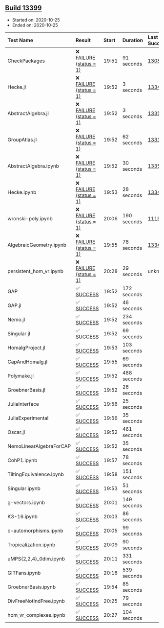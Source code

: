 ## [Build 13399](https://oscarci.mathematik.uni-kl.de/job/oscar/13399/)

* Started on: 2020-10-25
* Ended on: 2020-10-25

| Test Name    | Result | Start | Duration | Last Success | First Failure |
|:-------------|:-------|:------|:---------|:-------------|:--------------|
| CheckPackages | ❌ [FAILURE (status = 1)](https://oscarci.mathematik.uni-kl.de/job/oscar/13399/artifact/logs/build-13399/CheckPackages.log) | 19:51 | 91 seconds | [13085](https://oscarci.mathematik.uni-kl.de/job/oscar/13085/) | [13086](https://oscarci.mathematik.uni-kl.de/job/oscar/13086/) |
| Hecke.jl | ❌ [FAILURE (status = 1)](https://oscarci.mathematik.uni-kl.de/job/oscar/13399/artifact/logs/build-13399/Hecke.jl.log) | 19:52 | 3 seconds | [13341](https://oscarci.mathematik.uni-kl.de/job/oscar/13341/) | [13342](https://oscarci.mathematik.uni-kl.de/job/oscar/13342/) |
| AbstractAlgebra.jl | ❌ [FAILURE (status = 1)](https://oscarci.mathematik.uni-kl.de/job/oscar/13399/artifact/logs/build-13399/AbstractAlgebra.jl.log) | 19:52 | 3 seconds | [13355](https://oscarci.mathematik.uni-kl.de/job/oscar/13355/) | [13356](https://oscarci.mathematik.uni-kl.de/job/oscar/13356/) |
| GroupAtlas.jl | ❌ [FAILURE (status = 1)](https://oscarci.mathematik.uni-kl.de/job/oscar/13399/artifact/logs/build-13399/GroupAtlas.jl.log) | 19:52 | 62 seconds | [13311](https://oscarci.mathematik.uni-kl.de/job/oscar/13311/) | [13312](https://oscarci.mathematik.uni-kl.de/job/oscar/13312/) |
| AbstractAlgebra.ipynb | ❌ [FAILURE (status = 1)](https://oscarci.mathematik.uni-kl.de/job/oscar/13399/artifact/logs/build-13399/AbstractAlgebra.ipynb.log) | 19:52 | 30 seconds | [13355](https://oscarci.mathematik.uni-kl.de/job/oscar/13355/) | [13356](https://oscarci.mathematik.uni-kl.de/job/oscar/13356/) |
| Hecke.ipynb | ❌ [FAILURE (status = 1)](https://oscarci.mathematik.uni-kl.de/job/oscar/13399/artifact/logs/build-13399/Hecke.ipynb.log) | 19:53 | 28 seconds | [13341](https://oscarci.mathematik.uni-kl.de/job/oscar/13341/) | [13342](https://oscarci.mathematik.uni-kl.de/job/oscar/13342/) |
| wronski-poly.ipynb | ❌ [FAILURE (status = 1)](https://oscarci.mathematik.uni-kl.de/job/oscar/13399/artifact/logs/build-13399/wronski-poly.ipynb.log) | 20:06 | 190 seconds | [11192](https://oscarci.mathematik.uni-kl.de/job/oscar/11192/) | [11193](https://oscarci.mathematik.uni-kl.de/job/oscar/11193/) |
| AlgebraicGeometry.ipynb | ❌ [FAILURE (status = 1)](https://oscarci.mathematik.uni-kl.de/job/oscar/13399/artifact/logs/build-13399/AlgebraicGeometry.ipynb.log) | 19:55 | 78 seconds | [13341](https://oscarci.mathematik.uni-kl.de/job/oscar/13341/) | [13342](https://oscarci.mathematik.uni-kl.de/job/oscar/13342/) |
| persistent_hom_vr.ipynb | ❌ [FAILURE (status = 1)](https://oscarci.mathematik.uni-kl.de/job/oscar/13399/artifact/logs/build-13399/persistent_hom_vr.ipynb.log) | 20:28 | 29 seconds | unknown | unknown |
| GAP | ✅ [SUCCESS](https://oscarci.mathematik.uni-kl.de/job/oscar/13399/artifact/logs/build-13399/GAP.log) | 19:52 | 172 seconds |  |  |
| GAP.jl | ✅ [SUCCESS](https://oscarci.mathematik.uni-kl.de/job/oscar/13399/artifact/logs/build-13399/GAP.jl.log) | 19:52 | 46 seconds |  |  |
| Nemo.jl | ✅ [SUCCESS](https://oscarci.mathematik.uni-kl.de/job/oscar/13399/artifact/logs/build-13399/Nemo.jl.log) | 19:52 | 234 seconds |  |  |
| Singular.jl | ✅ [SUCCESS](https://oscarci.mathematik.uni-kl.de/job/oscar/13399/artifact/logs/build-13399/Singular.jl.log) | 19:52 | 69 seconds |  |  |
| HomalgProject.jl | ✅ [SUCCESS](https://oscarci.mathematik.uni-kl.de/job/oscar/13399/artifact/logs/build-13399/HomalgProject.jl.log) | 19:53 | 103 seconds |  |  |
| CapAndHomalg.jl | ✅ [SUCCESS](https://oscarci.mathematik.uni-kl.de/job/oscar/13399/artifact/logs/build-13399/CapAndHomalg.jl.log) | 19:55 | 69 seconds |  |  |
| Polymake.jl | ✅ [SUCCESS](https://oscarci.mathematik.uni-kl.de/job/oscar/13399/artifact/logs/build-13399/Polymake.jl.log) | 19:52 | 488 seconds |  |  |
| GroebnerBasis.jl | ✅ [SUCCESS](https://oscarci.mathematik.uni-kl.de/job/oscar/13399/artifact/logs/build-13399/GroebnerBasis.jl.log) | 19:52 | 26 seconds |  |  |
| JuliaInterface | ✅ [SUCCESS](https://oscarci.mathematik.uni-kl.de/job/oscar/13399/artifact/logs/build-13399/JuliaInterface.log) | 19:56 | 25 seconds |  |  |
| JuliaExperimental | ✅ [SUCCESS](https://oscarci.mathematik.uni-kl.de/job/oscar/13399/artifact/logs/build-13399/JuliaExperimental.log) | 19:56 | 35 seconds |  |  |
| Oscar.jl | ✅ [SUCCESS](https://oscarci.mathematik.uni-kl.de/job/oscar/13399/artifact/logs/build-13399/Oscar.jl.log) | 19:52 | 461 seconds |  |  |
| NemoLinearAlgebraForCAP | ✅ [SUCCESS](https://oscarci.mathematik.uni-kl.de/job/oscar/13399/artifact/logs/build-13399/NemoLinearAlgebraForCAP.log) | 19:52 | 35 seconds |  |  |
| CohP1.ipynb | ✅ [SUCCESS](https://oscarci.mathematik.uni-kl.de/job/oscar/13399/artifact/logs/build-13399/CohP1.ipynb.log) | 19:57 | 78 seconds |  |  |
| TiltingEquivalence.ipynb | ✅ [SUCCESS](https://oscarci.mathematik.uni-kl.de/job/oscar/13399/artifact/logs/build-13399/TiltingEquivalence.ipynb.log) | 19:58 | 151 seconds |  |  |
| Singular.ipynb | ✅ [SUCCESS](https://oscarci.mathematik.uni-kl.de/job/oscar/13399/artifact/logs/build-13399/Singular.ipynb.log) | 19:53 | 51 seconds |  |  |
| g-vectors.ipynb | ✅ [SUCCESS](https://oscarci.mathematik.uni-kl.de/job/oscar/13399/artifact/logs/build-13399/g-vectors.ipynb.log) | 20:01 | 149 seconds |  |  |
| K3-16.ipynb | ✅ [SUCCESS](https://oscarci.mathematik.uni-kl.de/job/oscar/13399/artifact/logs/build-13399/K3-16.ipynb.log) | 20:03 | 86 seconds |  |  |
| c-automorphisms.ipynb | ✅ [SUCCESS](https://oscarci.mathematik.uni-kl.de/job/oscar/13399/artifact/logs/build-13399/c-automorphisms.ipynb.log) | 20:05 | 99 seconds |  |  |
| Tropicalization.ipynb | ✅ [SUCCESS](https://oscarci.mathematik.uni-kl.de/job/oscar/13399/artifact/logs/build-13399/Tropicalization.ipynb.log) | 20:09 | 90 seconds |  |  |
| uMPS(2,2,4)_0dim.ipynb | ✅ [SUCCESS](https://oscarci.mathematik.uni-kl.de/job/oscar/13399/artifact/logs/build-13399/uMPS-2-2-4-_0dim.ipynb.log) | 20:11 | 331 seconds |  |  |
| GITFans.ipynb | ✅ [SUCCESS](https://oscarci.mathematik.uni-kl.de/job/oscar/13399/artifact/logs/build-13399/GITFans.ipynb.log) | 20:16 | 539 seconds |  |  |
| GroebnerBasis.ipynb | ✅ [SUCCESS](https://oscarci.mathematik.uni-kl.de/job/oscar/13399/artifact/logs/build-13399/GroebnerBasis.ipynb.log) | 19:54 | 85 seconds |  |  |
| DivFreeNotIndFree.ipynb | ✅ [SUCCESS](https://oscarci.mathematik.uni-kl.de/job/oscar/13399/artifact/logs/build-13399/DivFreeNotIndFree.ipynb.log) | 20:25 | 79 seconds |  |  |
| hom_vr_complexes.ipynb | ✅ [SUCCESS](https://oscarci.mathematik.uni-kl.de/job/oscar/13399/artifact/logs/build-13399/hom_vr_complexes.ipynb.log) | 20:27 | 104 seconds |  |  |

